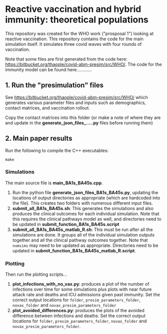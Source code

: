 # Reactive vaccination and hybrid immunity: theoretical populations 

This repository was created for the WHO work ("prosposal 1") looking at reactive vaccination. This repository contains the code for the main simulation itself. It simulates three covid waves with four rounds of vaccination. 


Note that some files are first generated from the code here: https://bitbucket.org/thaople/covid-abm-presim/src/WHO/. The code for the immunity model can be found here............

## 1. Run the "presimulation" files 

See https://bitbucket.org/thaople/covid-abm-presim/src/WHO/ which generates various parameter files and inputs such as demographics, contact matrices, and vaccination rollout.

Copy the contact matrices into this folder (or make a note of where they are and update in the **generate_json_files_.....py** files before running them)

## 2. Main paper results

Run the following to compile the C++ executables: 

`make`

### Simulations

The main source file is **main_BA1s_BA45s.cpp**.

1. Run the python file **generate_json_files_BA1s_BA45s.py**, updating the locations of output directories as appropriate (which are hardcoded into the file). This creates two folders with numerous different input files.
2. **submit_all_BA1s_BA45s.sh**: This generates the simulations and also produces the clinical outcomes for each individual simulation. Note that this requires the clinical pathways model as well, and directories need to be updated in **submit_function_BA1s_BA45s.script**
3. **submit_all_BA1s_BA45s_matlab_R.sh**: This must be run after all the simulations are done. It groups all of the individual simulation outputs together and all the clinical pathway outcomes together. Note that `numsims` may need to be updated as appropriate. Directories need to be updated in **submit_function_BA1s_BA45s_matlab_R.script**.



### Plotting

Then run the plotting scripts... 

1. **plot_infections_with_no_vax.py**: produces a plot of the number of infections over time for some simulations plus plots with near future attack rate and deaths and ICU admissions given past immunity. Set the correct output locations for `folder`, `presim_parameters_folder`, `novax_folder` and `novax_presim_parameters_folder`
2. **plot_avoided_differences.py**: produces the plots of the avoided difference between infections and deaths. Set the correct output locations for `folder`, `presim_parameters_folder`, `novax_folder` and `novax_presim_parameters_folder`.

